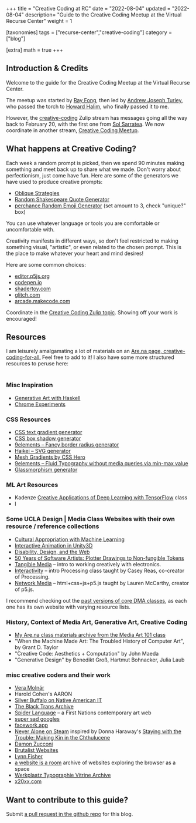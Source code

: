 +++
title = "Creative Coding at RC"
date = "2022-08-04"
updated = "2022-08-04"
description= "Guide to the Creative Coding Meetup at the Virtual Recurse Center"
weight = 1

[taxonomies]
tags = ["recurse-center","creative-coding"]
category = ["blog"]

[extra]
math = true
+++
## Introduction & Credits

Welcome to the guide for the Creative Coding Meetup at the Virtual Recurse Center.
<!--more-->
The meetup was started by [Ray Fong](http://rfong.github.io/), then led by [Andrew Joseph Turley](https://github.com/aturley), who passed the torch to [Howard Halim](https://github.com/Plasma-Vortex), who finally passed it to me.

However, the [creative-coding](https://recurse.zulipchat.com/#narrow/stream/224779-creative-coding) Zulip stream has messages going all the way back to February 20, with the first one from [Sol Sarratea](https://solsarratea.world/). We now coordinate in another stream, [Creative Coding Meetup](https://recurse.zulipchat.com/#narrow/stream/19042-397-Bridge/topic/Creative.20Coding.20Meetup).

## What happens at Creative Coding?

Each week a random prompt is picked, then we spend 90 minutes making something and meet back up to share what we made. Don't worry about perfectionism, just come have fun.
Here are some of the generators we have used to produce creative prompts:

- [Oblique Strategies](http://stoney.sb.org/eno/oblique.html)
- [Random Shakespeare Quote Generator](https://codepen.io/jacob4/full/EVqeWM)
- [perchance Random Emoji Generator](https://perchance.org/emoji) (set amount to 3, check "unique?" box)

You can use whatever language or tools you are comfortable or uncomfortable with.

Creativity manifests in different ways, so don't feel restricted to making something visual, "artistic", or even related to the chosen prompt. This is the place to make whatever your heart and mind desires!

Here are some common choices:

- [editor.p5js.org](https://editor.p5js.org/)
- [codepen.io](https://codepen.io/)
- [shadertoy.com](https://www.shadertoy.com/)
- [glitch.com](https://glitch.com/)
- [arcade.makecode.com](https://arcade.makecode.com/)

Coordinate in the [Creative Coding Zulip topic](https://recurse.zulipchat.com/#narrow/stream/19042-397-Bridge/topic/Creative.20Coding.20Meetup).
Showing off your work is encouraged!

## Resources

I am leisurely amalgamating a lot of materials on an [Are.na page, creative-coding-for-all.](https://www.are.na/anastasia-davydova-lewis/creative-coding-for-all) Feel free to add to it! I also have some more structured resources to peruse here:
<br><br>

### Misc Inspiration

- [Generative Art with Haskell](https://paytonturnage.com/writing/generating-art-with-haskell/)
- [Chrome Experiments](https://experiments.withgoogle.com/collection/chrome)

### CSS Resources

- [CSS text gradient generator](https://colorffy.com/text-gradient-generator)
- [CSS box shadow generator](https://shadows.brumm.af/)
- [9elements – Fancy border radius generator](https://9elements.github.io/fancy-border-radius/)
- [Haikei – SVG generator](https://haikei.app/)
- [Mesh Gradients by CSS Hero](https://haikei.app/)
- [9elements – Fluid Typography without media queries via min-max value](https://min-max-calculator.9elements.com/)
- [Glassmorphism generator](https://ui.glass/generator/)

### ML Art Resources

- Kadenze [Creative Applications of Deep Learning with TensorFlow](https://www.kadenze.com/courses/creative-applications-of-deep-learning-with-tensorflow/info) class
- l

### Some UCLA Design | Media Class Websites with their own resource / reference collections

- [Cultural Appropriation with Machine Learning](http://pkmital.com/home/2021/09/01/ucla-course-on-cultural-appropriation-with-machine-learning/)
- [Interactive Animation in Unity3D](https://classes.dma.ucla.edu/Fall21/172/?page_id=101)
- [Disability, Design, and the Web](https://lmccart.github.io/DMA171-disability-design-web/#resources)
- [50 Years of Software Artists: Plotter Drawings to Non-fungible Tokens](https://classes.dma.ucla.edu/Fall21/289-2/)
- [Tangible Media](https://classes.dma.ucla.edu/Fall21/152/resources) – intro to working creatively with electronics.
- [Interactivity](https://classes.dma.ucla.edu/Winter21/28/) – intro Processing class taught by Casey Reas, co-creator of Processing.
- [Network Media](https://classes.dma.ucla.edu/Fall19/161/#resources) – html+css+js+p5.js taught by Lauren McCarthy, creator of p5.js.

I recommend checking out the [past versions of core DMA classes](https://classes.dma.ucla.edu/?cTerm=Winter&cYear=2021), as each one has its own website with varying resource lists.

### History, Context of Media Art, Generative Art, Creative Coding

- [My Are.na class materials archive from the Media Art 101 class](https://www.are.na/anastasia-davydova-lewis/ucla-dma101-design-media-arts)
- "When the Machine Made Art: The Troubled History of Computer Art", by Grant D. Taylor
- "Creative Code: Aesthetics + Computation" by John Maeda
- "Generative Design" by Benedikt Groß, Hartmut Bohnacker, Julia Laub

### misc creative coders and their work

- [Vera Molnár](https://en.wikipedia.org/wiki/Vera_Moln%C3%A1r)
- Harold Cohen's AARON
- [Silver Buffalo on Native American IT](http://web.archive.org/web/20161103091706/http://silverbuffalo.org/NAA-NativeIT.html)
- [The Black Trans Archive](https://blacktransarchive.com/)
- [Spider Language](https://web.archive.org/web/20020323214647/http://neutralground.sk.ca/artistprojects/spiderlanguage/index.html) – a First Nations contemporary art web
- [super sad googles](https://super-sad-googles.glitch.me/)
- [facework.app](https://facework.app/)
- [Never Alone on Steam](https://store.steampowered.com/app/295790/Never_Alone_Kisima_Ingitchuna/) inspired by Donna Haraway's [Staying with the Trouble: Making Kin in the Chthulucene](https://www.dukeupress.edu/staying-with-the-trouble)
- [Damon Zucconi](https://www.damonzucconi.com/)
- [Brutalist Websites](https://brutalistwebsites.com/)
- [Lynn Fisher](https://lynnandtonic.com/)
- [a website is a room](https://a-website-is-a-room.net/) archive of websites exploring the browser as a space
- [Werkplaatz Typographie Vitrine Archive](https://www.werkplaatstypografie.org/#vitrine:https://www.werkplaatstypografie.org/vitrine/archive/)
- [x20xx.com](https://x20xx.com/)

## Want to contribute to this guide?

Submit [a pull request in the github repo](https://github.com/asyapluggedin/asyaplugged.in/blob/main/content/know/rc-creative-coding.md) for this blog.

